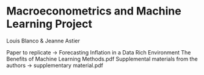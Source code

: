# Macroeconometrics and Machine Learning Project
Louis Blanco & Jeanne Astier

Paper to replicate -> Forecasting Inflation in a Data Rich Environment The Benefits of Machine Learning Methods.pdf
Supplemental materials from the authors -> supplementary material.pdf


